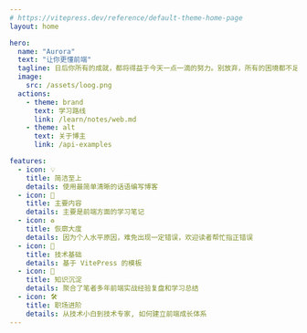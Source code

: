 ```yaml
---
# https://vitepress.dev/reference/default-theme-home-page
layout: home

hero:
  name: "Aurora"
  text: "让你更懂前端"
  tagline: 日后你所有的成就，都将得益于今天一点一滴的努力。别放弃，所有的困境都不足以拦住你前进的方向。
  image: 
    src: /assets/loog.png
  actions:
    - theme: brand
      text: 学习路线
      link: /learn/notes/web.md
    - theme: alt
      text: 关于博主
      link: /api-examples

features:
  - icon: 💡
    title: 简洁至上
    details: 使用最简单清晰的话语编写博客
  - icon: 📝
    title: 主要内容
    details: 主要是前端方面的学习笔记
  - icon: ♻️
    title: 恢廓大度
    details: 因为个人水平原因，难免出现一定错误，欢迎读者帮忙指正错误
  - icon: 🦄 
    title: 技术基础
    details: 基于 VitePress 的模板
  - icon: 🖖
    title: 知识沉淀
    details: 聚合了笔者多年前端实战经验复盘和学习总结
  - icon: 🛠️ 
    title: 职场进阶
    details: 从技术小白到技术专家, 如何建立前端成长体系
---
```



<style>
  .image-src {
    border-radius: 50%
  }
</style>
